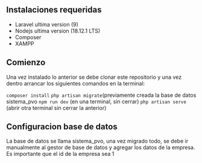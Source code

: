 ## Instalaciones requeridas

- Laravel ultima version (9)
- Nodejs ultima version (18.12.1 LTS)
- Composer
- XAMPP

## Comienzo

Una vez instalado lo anterior se debe clonar este repositorio y una vez dentro arrancar los siguientes comandos en la terminal:

`composer install` 
`php artisan migrate`(previamente creada la base de datos sistema_pvo
`npm run dev` (en una terminal, sin cerrar)
`php artisan serve` (abrir otra terminal sin cerrar la anterior)

## Configuracion base de datos

La base de datos se llama sistema_pvo, una vez migrado todo, se debe ir manualmente al gestor de base de datos y agregar los datos de la empresa. Es importante que el id de la empresa sea 1

